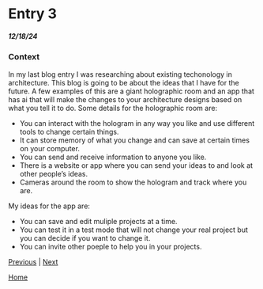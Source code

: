 # Entry 3
##### 12/18/24

### Context

In my last blog entry I was researching about existing techonology in architecture. This blog is going to be about the ideas that I have for the future. A few examples of this are a giant holographic room and an app that has ai that will make the changes to your architecture designs based on what you tell it to do. Some details for the holographic room are:

* You can interact with the hologram in any way you like and use different tools to change certain things.
* It can store memory of what you change and can save at certain times on your computer.
* You can send and receive information to anyone you like.
* There is a website or app where you can send your ideas to and look at other people’s ideas.
* Cameras around the room to show the hologram and track where you are.

My ideas for the app are:

* You can save and edit muliple projects at a time.
* You can test it in a test mode that will not change your real project but you can decide if you want to change it.
* You can invite other poeple to help you in your projects.

[Previous](entry02.md) | [Next](entry04.md)

[Home](../README.md)
